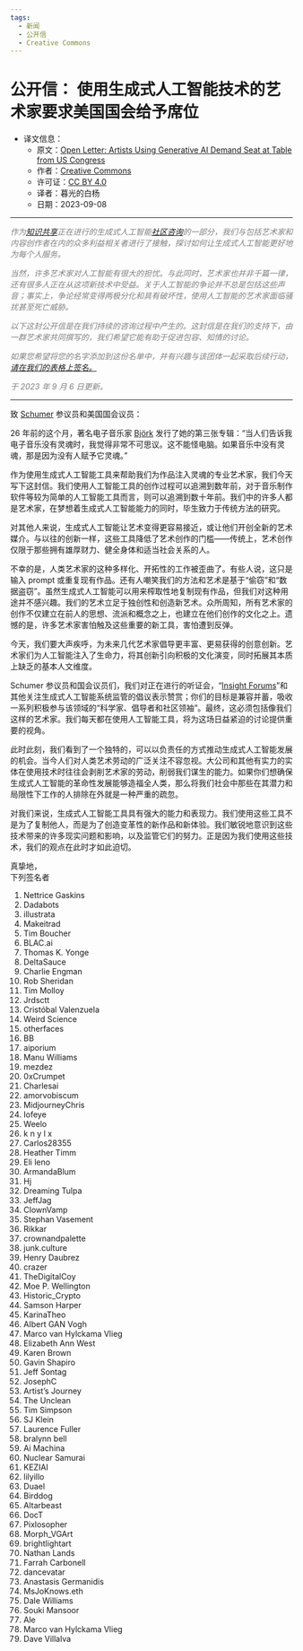 ```yaml
---
tags:
  - 新闻
  - 公开信
  - Creative Commons
---
```


# 公开信： 使用生成式人工智能技术的艺术家要求美国国会给予席位

- 译文信息：
    - 原文：[Open Letter: Artists Using Generative AI Demand Seat at Table from US Congress](https://creativecommons.org/about/program-areas/policy-advocacy-copyright-reform/open-letter-artists-using-generative-ai-demand-seat-at-table-from-us-congress/)
    - 作者：[Creative Commons](https://creativecommons.org)
    - 许可证：[CC BY 4.0](https://creativecommons.org/licenses/by/4.0/)
    - 译者：暮光的白杨
    - 日期：2023-09-08

----

<p style="color:grey;"><em>作为<a href="https://creativecommons.org">知识共享</a>正在进行的生成式人工智能<a href="https://creativecommons.org/tag/ai/">社区咨询</a>的一部分，我们与包括艺术家和内容创作者在内的众多利益相关者进行了接触，探讨如何让生成式人工智能更好地为每个人服务。</em></p>

<p style="color:grey;"><em>当然，许多艺术家对人工智能有很大的担忧。与此同时，艺术家也并非千篇一律，还有很多人正在从这项新技术中受益。关于人工智能的争论并不总是包括这些声音；事实上，争论经常变得两极分化和具有破坏性，使用人工智能的艺术家面临骚扰甚至死亡威胁。</em></p>

<p style="color:grey;"><em>以下这封公开信是在我们持续的咨询过程中产生的。这封信是在我们的支持下，由一群艺术家共同撰写的，我们希望它能有助于促进包容、知情的讨论。</em></p>

<p style="color:grey;"><em>如果您希望将您的名字添加到这份名单中，并有兴趣与该团体一起采取后续行动，<a href="https://docs.google.com/forms/d/e/1FAIpQLSewdpe-W8IeRLyiToQtF4NeNWFN-dMUETe7GGB8ekCPGnlojw/viewform">请在我们的表格上签名。</a></em></p>

<p style="color:grey;"><em>于 2023 年 9 月 6 日更新。</em></p>

----

致 [Schumer] 参议员和美国国会议员：

26 年前的这个月，著名电子音乐家 [Björk] 发行了她的第三张专辑：“当人们告诉我电子音乐没有灵魂时，我觉得非常不可思议。这不能怪电脑。如果音乐中没有灵魂，那是因为没有人赋予它灵魂。”

[Björk]: https://en.wikipedia.org/wiki/Bj%C3%B6rk
[Schumer]: https://en.wikipedia.org/wiki/Chuck_Schumer

作为使用生成式人工智能工具来帮助我们为作品注入灵魂的专业艺术家，我们今天写下这封信。我们使用人工智能工具的创作过程可以追溯到数年前，对于音乐制作软件等较为简单的人工智能工具而言，则可以追溯到数十年前。我们中的许多人都是艺术家，在梦想着生成式人工智能能力的同时，毕生致力于传统方法的研究。

对其他人来说，生成式人工智能让艺术变得更容易接近，或让他们开创全新的艺术媒介。与以往的创新一样，这些工具降低了艺术创作的门槛——传统上，艺术创作仅限于那些拥有雄厚财力、健全身体和适当社会关系的人。

不幸的是，人类艺术家的这种多样化、开拓性的工作被歪曲了。有些人说，这只是输入 prompt 或重复现有作品。还有人嘲笑我们的方法和艺术是基于“偷窃”和“数据盗窃”。虽然生成式人工智能可以用来榨取性地复制现有作品，但我们对这种用途并不感兴趣。我们的艺术立足于独创性和创造新艺术。众所周知，所有艺术家的创作不仅建立在前人的思想、流派和概念之上，也建立在他们创作的文化之上。遗憾的是，许多艺术家害怕触及这些重要的新工具，害怕遭到反弹。

今天，我们要大声疾呼，为未来几代艺术家倡导更丰富、更易获得的创意创新。艺术家们为人工智能注入了生命力，将其创新引向积极的文化演变，同时拓展其本质上缺乏的基本人文维度。

Schumer 参议员和国会议员们，我们对正在进行的听证会，“[Insight Forums]”和其他关注生成式人工智能系统监管的倡议表示赞赏；你们的目标是兼容并蓄，吸收一系列积极参与该领域的“科学家、倡导者和社区领袖”。最终，这必须包括像我们这样的艺术家。我们每天都在使用人工智能工具，将为这场日益紧迫的讨论提供重要的视角。

[Insight Forums]: https://www.democrats.senate.gov/news/press-releases/majority-leader-schumer-delivers-remarks-to-launch-safe-innovation-framework-for-artificial-intelligence-at-csis

此时此刻，我们看到了一个独特的，可以以负责任的方式推动生成式人工智能发展的机会。当今人们对人类艺术劳动的广泛关注不容忽视。大公司和其他有实力的实体在使用技术时往往会剥削艺术家的劳动，削弱我们谋生的能力。如果你们想确保生成式人工智能的革命性发展能够造福全人类，那么将我们社会中那些在其潜力和局限性下工作的人排除在外就是一种严重的疏忽。

对我们来说，生成式人工智能工具具有强大的能力和表现力。我们使用这些工具不是为了复制他人，而是为了创造变革性的新作品和新体验。我们敏锐地意识到这些技术带来的许多现实问题和影响，以及监管它们的努力。正是因为我们使用这些技术，我们的观点在此时才如此迫切。

真挚地，<br />
下列签名者

1. Nettrice Gaskins
2. Dadabots
3. illustrata
4. Makeitrad
5. Tim Boucher
6. BLAC.ai
7. Thomas K. Yonge
8. DeltaSauce
9. Charlie Engman
10. Rob Sheridan
11. Tim Molloy
12. Jrdsctt
13. Cristóbal Valenzuela
14. Weird Science
15. otherfaces
16. BB
17. aiporium
18. Manu Williams
19. mezdez
20. 0xCrumpet
21. Charlesai
22. amorvobiscum
23. MidjourneyChris
24. Iofeye
25. Weelo
26. k n y l x
27. Carlos28355
28. Heather Timm
29. Eli leno
30. ArmandaBlum
31. Hj
32. Dreaming Tulpa
33. JeffJag
34. ClownVamp
35. Stephan Vasement
36. Rikkar
37. crownandpalette
38. junk.culture
39. Henry Daubrez
40. crazer
41. TheDigitalCoy
42. Moe P. Wellington
43. Historic_Crypto
44. Samson Harper
45. KarinaTheo
46. AIbert GAN Vogh
47. Marco van Hylckama Vlieg
48. Elizabeth Ann West
49. Karen Brown
50. Gavin Shapiro
51. Jeff Sontag
52. JosephC
53. Artist’s Journey
54. The Unclean
55. Tim Simpson
56. SJ Klein
57. Laurence Fuller
58. bralynn bell
59. Ai Machina
60. Nuclear Samurai
61. KEZIAI
62. lilyillo
63. Duael
64. Birddog
65. Altarbeast
66. DocT
67. Pixlosopher
68. Morph_VGArt
69. brightlightart
70. Nathan Lands
71. Farrah Carbonell
72. dancevatar
73. Anastasis Germanidis
74. MsJoKnows.eth
75. Dale Williams
76. Souki Mansoor
77. Ale
78. Marco van Hylckama Vlieg
79. Dave Villalva